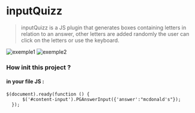 # inputQuizz
>  inputQuizz is a JS plugin that generates boxes containing letters in relation to an answer, other letters are added randomly
the user can click on the letters or use the keyboard.
<img src="https://image.noelshack.com/fichiers/2018/34/5/1535096645-pg.png" alt="exemple1">
<img src="https://image.noelshack.com/fichiers/2018/34/5/1535096785-pg2.png" alt="exemple2">


### How init this project ?

#### in your file JS : 

```
$(document).ready(function () {
      $('#content-input').PGAnswerInput({'answer':"mcdonald's"});
  });
```

